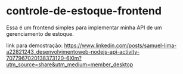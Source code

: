 # controle-de-estoque-frontend
Essa é um frontend simples para implementar minha API de um gerenciamento de estoque.


link para demostração: https://www.linkedin.com/posts/samuel-lima-a22821243_desenvolvimentoweb-nodejs-api-activity-7077967020138373120-6Xlm?utm_source=share&utm_medium=member_desktop
